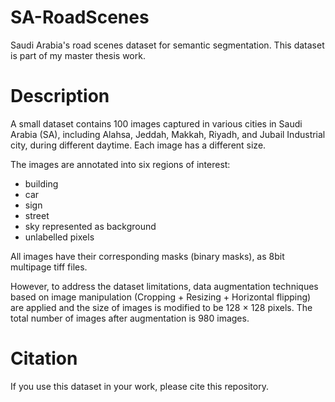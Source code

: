 # SA-RoadScenes
Saudi Arabia's road scenes dataset for semantic segmentation.
This dataset is part of my master thesis work.

# Description
A small dataset contains 100 images captured in various cities in Saudi Arabia (SA), including Alahsa, Jeddah, Makkah, Riyadh, and Jubail Industrial city, during different daytime. Each image has a different size. 

The images are annotated into six regions of interest: 

- building
- car
- sign
- street
- sky represented as background
- unlabelled pixels

All images have their corresponding masks (binary masks), as 8bit multipage tiff files.

However, to address the dataset limitations, data augmentation techniques based on image manipulation (Cropping + Resizing + Horizontal flipping) are applied and the size of images is modified to be 128 × 128 pixels. The total number of images after augmentation is 980 images.

# Citation
If you use this dataset in your work, please cite this repository.
